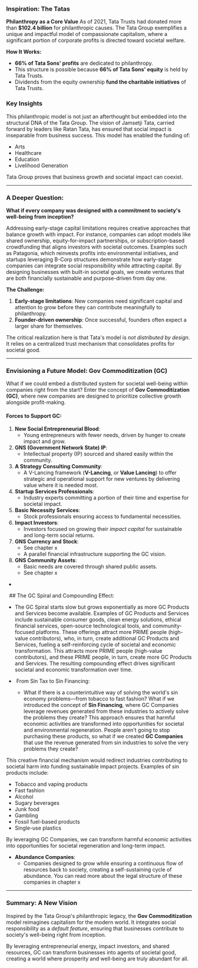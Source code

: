 ### Inspiration: The Tatas

**Philanthropy as a Core Value** As of 2021, Tata Trusts had donated more than **$102.4 billion** for philanthropic causes. The Tata Group exemplifies a unique and impactful model of compassionate capitalism, where a significant portion of corporate profits is directed toward societal welfare.

**How It Works:**

- **66% of Tata Sons' profits** are dedicated to philanthropy.
- This structure is possible because **66% of Tata Sons' equity** is held by Tata Trusts.
- Dividends from the equity ownership **fund the charitable initiatives** of Tata Trusts.
    

### Key Insights

This philanthropic model is not just an afterthought but embedded into the structural DNA of the Tata Group. The vision of Jamsetji Tata, carried forward by leaders like Ratan Tata, has ensured that social impact is inseparable from business success. This model has enabled the funding of:

- Arts
- Healthcare
- Education
- Livelihood Generation
    

Tata Group proves that business growth and societal impact can coexist.

---

### A Deeper Question:

**What if every company was designed with a commitment to society's well-being from inception?**

Addressing early-stage capital limitations requires creative approaches that balance growth with impact. For instance, companies can adopt models like shared ownership, equity-for-impact partnerships, or subscription-based crowdfunding that aligns investors with societal outcomes. Examples such as Patagonia, which reinvests profits into environmental initiatives, and startups leveraging B-Corp structures demonstrate how early-stage companies can integrate social responsibility while attracting capital. By designing businesses with built-in societal goals, we create ventures that are both financially sustainable and purpose-driven from day one.

**The Challenge:**

1. **Early-stage limitations**: New companies need significant capital and attention to grow before they can contribute meaningfully to philanthropy.
2. **Founder-driven ownership**: Once successful, founders often expect a larger share for themselves.
    

The critical realization here is that Tata's model is _not distributed by design_. It relies on a centralized trust mechanism that consolidates profits for societal good.

---

### Envisioning a Future Model: Gov Commoditization (GC)

What if we could embed a distributed system for societal well-being within companies right from the start? Enter the concept of **Gov Commoditization (GC)**, where new companies are designed to prioritize collective growth alongside profit-making.

#### Forces to Support GC:

1. **New Social Entrepreneurial Blood**:
    - Young entrepreneurs with fewer needs, driven by hunger to create impact and grow.
2. **GNS (Government Network State) IP**:
    - Intellectual property (IP) sourced and shared easily within the community.
3. **A Strategy Consulting Community**:
    - A V-Lancing framework (**V-Lancing**, or **Value Lancing**) to offer strategic and operational support for new ventures by delivering value where it is needed most.
4. **Startup Services Professionals**:
    - Industry experts committing a portion of their time and expertise for societal impact.
5. **Basic Necessity Services**:
    - Stock professionals ensuring access to fundamental necessities.
6. **Impact Investors**:
    - Investors focused on growing their _impact capital_ for sustainable and long-term social returns.
7. **GNS Currency and Stock**:
    - See chapter x
    - A parallel financial infrastructure supporting the GC vision.
8. **GNS Community Assets**:
    - Basic needs are covered through shared public assets.
    - See chapter x
- 
  ## The GC Spiral and Compounding Effect:

- The GC Spiral starts slow but grows exponentially as more GC Products and Services become available. Examples of GC Products and Services include sustainable consumer goods, clean energy solutions, ethical financial services, open-source technological tools, and community-focused platforms. These offerings attract more PRIME people (high-value contributors), who, in turn, create additional GC Products and Services, fueling a self-reinforcing cycle of societal and economic transformation. This attracts more PRIME people (high-value contributors), and these PRIME people, in turn, create more GC Products and Services. The resulting compounding effect drives significant societal and economic transformation over time.
    

-  From Sin Tax to Sin Financing:
    
    - What if there is a counterintuitive way of solving the world's sin economy problems—from tobacco to fast fashion? What if we introduced the concept of **Sin Financing**, where GC Companies leverage revenues generated from these industries to actively solve the problems they create? This approach ensures that harmful economic activities are transformed into opportunities for societal and environmental regeneration. People aren't going to stop purchasing these products, so what if we created **GC Companies** that use the revenue generated from sin industries to solve the very problems they create?
        

This creative financial mechanism would redirect industries contributing to societal harm into funding sustainable impact projects. Examples of sin products include:

- Tobacco and vaping products
- Fast fashion
- Alcohol
- Sugary beverages
- Junk food
- Gambling
- Fossil fuel-based products
- Single-use plastics
    

By leveraging GC Companies, we can transform harmful economic activities into opportunities for societal regeneration and long-term impact. 

- **Abundance Companies**:
    - Companies designed to grow while ensuring a continuous flow of resources back to society, creating a self-sustaining cycle of abundance. You can read more about the legal structure of these companies in chapter x
        

---

### Summary: A New Vision

Inspired by the Tata Group's philanthropic legacy, the **Gov Commoditization** model reimagines capitalism for the modern world. It integrates social responsibility as a _default feature_, ensuring that businesses contribute to society's well-being right from inception.

By leveraging entrepreneurial energy, impact investors, and shared resources, GC can transform businesses into agents of societal good, creating a world where prosperity and well-being are truly abundant for all.